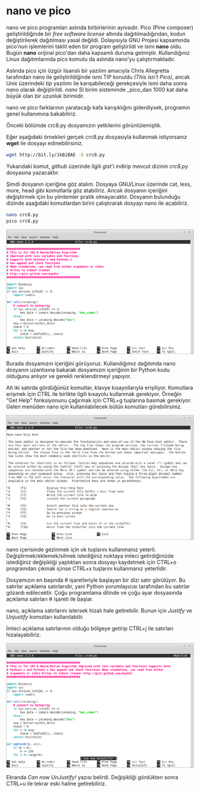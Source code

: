 # nano ve pico

nano ve pico programları aslında birbirlerinin aynısıdır. Pico (Pine composer) geliştirildiğinde bir _free software license_ altında dağıtılmadığından, kodun değiştirilerek dağıtılması yasal değildi. Dolayısıyla GNU Projesi kapsamında pico'nun işlemlerini taklit eden bir program geliştirildi ve ismi **nano** oldu. Bugün **nano** orijinal pico'dan daha kapsamlı duruma gelmiştir. Kullandığınız Linux dağıtımlarında pico komutu da aslında nano'yu çalıştırmaktadır.

Aslında pico için özgür lisanslı bir yazılım amacıyla Chris Allegretta tarafından nano ile geliştirildiğinde ismi TIP konuldu _(This isn't Pico)_, ancak Unix üzerindeki _tip_ yazılımı ile karışabileceği gerekçesiyle ismi daha sonra _nano_ olarak değiştirildi. _nano_ SI birim sisteminde _pico_dan 1000 kat daha büyük olan bir uzunluk birimidir.

nano ve pico farklarının yaratacağı kafa karışıklığını giderdiysek, programın genel kullanımına bakabiliriz.

Önceki bölümde crc8.py dosyamızın yetkilerini görüntülemiştik.

Eğer aşağıdaki örnekleri gerçek crc8.py dosyasıyla kullanmak istiyorsanız **wget** ile dosyayı edinebilirsiniz.

```bash
wget http://bit.ly/1kBiBAE -O crc8.py
```

Yukarıdaki komut, _github_ üzerinde ilgili _gist_'i indirip mevcut dizinin _crc8.py_ dosyasına yazacaktır.

Şimdi dosyanın içeriğine göz atalım. Dosyaya GNU/Linux üzerinde cat, less, more, head gibi komutlarla göz atabiliriz. Ancak dosyanın içeriğini değiştirmek için bu yöntemler pratik olmayacaktır. Dosyanın bulunduğu dizinde aşağıdaki komutlardan birini çalıştırarak dosyayı nano ile açabiliriz.

```bash
nano crc8.py
pico crc8.py
```

![](../../.gitbook/assets/nano.png)

Burada dosyamızın içeriğini görüyoruz. Kullandığımız dağıtımda nano dosyanın uzantısına bakarak dosyamızın içeriğinin bir Python kodu olduğunu anlıyor ve gerekli renklendirmeyi yapıyor.

Alt iki satırda gördüğünüz komutlar, klavye kısayollarıyla erişiliyor. Komutlara erişmek için CTRL ile birlikte ilgili kısayolu kullanmak gerekiyor. Örneğin "Get Help" fonksiyonunu çağırmak için CTRL+g tuşlarına basmak gerekiyor. Gelen menüden nano için kullanılabilecek bütün komutları görebilirsiniz.

![](../../.gitbook/assets/nano2.png)

nano içerisinde gezinmek için ok tuşlarını kullanmanız yeterli. Değiştirmek/eklemek/silmek istediğiniz noktaya imleci getirdiğinizde istediğiniz değişikliği yaptıktan sonra dosyayı kaydetmek için CTRL+o programdan çıkmak içinse CTRL+x tuşlarını kullanmanız yeterlidir.

Dosyamızın en başında # işaretleriyle başlayan bir dizi satır görülüyor. Bu satırlar açıklama satırlarıdır, yani Python yorumlayıcısı tarafından bu satırlar gözardı edilecektir. Çoğu programlama dilinde ve çoğu ayar dosyasında açıklama satırları # işareti ile başlar.

nano, açıklama satırlarını istersek hizalı hale getirebilir. Bunun için _Justify_ ve _Unjustify_ komutları kullanılabilir.

İmleci açıklama satırlarının olduğu bölgeye getirip CTRL+j ile satırları hizalayabiliriz.

![](../../.gitbook/assets/nano3.png)

Ekranda _Can now UnJustify!_ yazısı belirdi. Değişikliği gördükten sonra CTRL+u ile tekrar eski haline getirebiliriz.
